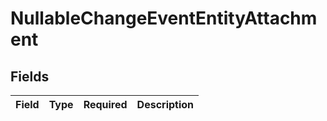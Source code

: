 # NullableChangeEventEntityAttachment


## Fields

| Field       | Type        | Required    | Description |
| ----------- | ----------- | ----------- | ----------- |